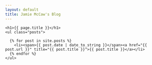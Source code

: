 ```yaml
---
layout: default
title: Jamie McCaw's Blog
---
```

	<h1>{{ page.title }}</h1>
	<ul class="posts">

	  {% for post in site.posts %}
	    <li><span>{{ post.date | date_to_string }}</span><a href="{{ post.url }}" title="{{ post.title }}">{{ post.title }}</a></li>
	  {% endfor %}
	</ul>